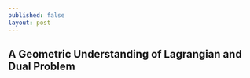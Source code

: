 ```yaml
---
published: false
layout: post
---
```

## A Geometric Understanding of Lagrangian and Dual Problem


